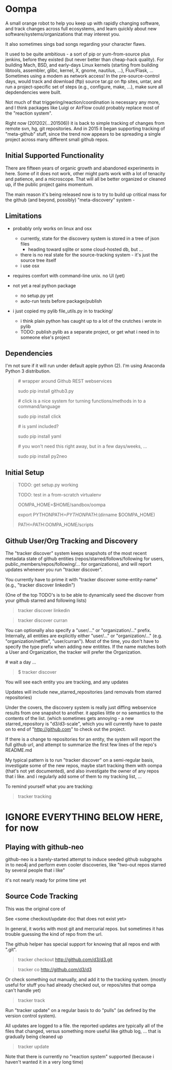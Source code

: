 Oompa 
=====

A small orange robot to help you keep up with rapidly changing
software, and track changes across full ecosystems, and learn quickly
about new software/systems/organizations that may interest you.

It also sometimes sings bad songs regarding your character flaws.

It used to be quite ambitious - a sort of pip or yum-from-source plus
jenkins, before they existed (but never better than cheap-hack
quality).  For building Mach, BSD, and early-days Linux kernels
(starting from building libtools, assembler, glibc, kernel, X, gnome,
nautilus, ...), Flux/Flask, ...  Sometimes using a modem as network
access!  In the pre-source-control days, would track and download
(ftp) source tar.gz on ftp sites, untar, and run a project-specific
set of steps (e.g., configure, make, ...), make sure all depdendencies
were built.

Not much of that triggering/reaction/coordination is necessary any
more, and I think packages like Luigi or AirFlow could probably
replace most of the "reaction system".

Right now (201202(...201506)) it is back to simple tracking of changes
from remote svn, hg, git repositories.  And in 2015 it began
supporting tracking of "meta-github" stuff, since the trend now
appears to be spreading a single project across many different small
github repos.


Initial Supported Functionality
-------------------------------

There are fifteen years of organic growth and abandoned experiments in
here.  Some of it does not work, other might parts work with a lot of
tenacity and patience, and a microscope.  That will all be better
organized or cleaned up, if the public project gains momentum.

The main reason it's being released now is to try to build up critical
mass for the github (and beyond, possibly) "meta-discovery" system - 


Limitations
-----------

- probably only works on linux and osx
  - currently, state for the discovery system is stored in a tree of json files
    - heading toward sqlite or some cloud-hosted db, but ...
  - there is no real state for the source-tracking system - it's just the source tree
    itself
  - i use osx

- requires comfort with command-line unix.  no UI (yet)

- not yet a real python package
  - no setup.py yet
  - auto-run tests before package/publish
  
- i just copied my pylib file_utils.py in to tracking/
  - i think plain python has caught up to a lot of the crutches i wrote in pylib
  - TODO: publish pylib as a separate project, or get what i need in to someone else's project




Dependencies
------------

I'm not sure if it will run under default apple python (2).  I'm using
Anaconda Python 3 distribution.


> \# wrapper around Github REST webservices
>
> sudo pip install github3.py
> 
> \# click is a nice system for turning functions/methods in to a command/language
>
> sudo pip install click
> 
> \# is yaml included?
> 
> sudo pip install yaml
> 
> \# you won't need this right away, but in a few days/weeks, ...
>
> sudo pip install py2neo



Initial Setup
-------------

> TODO: get setup.py working
>
> TODO:   test in a from-scratch virtualenv
>
> OOMPA_HOME=$HOME/sandbox/oompa
> 
> export PYTHONPATH=$PYTHONPATH:$(dirname $OOMPA_HOME)
> 
> PATH=$PATH:$OOMPA_HOME/scripts




Github User/Org Tracking and Discovery
--------------------------------------

The "tracker discover" system keeps snapshots of the most recent
metadata state of github entities (repos/starred/follows/following for
users, public_members/repos/following/... for organizations), and will
report updates whenever you run "tracker discover".

You currently have to prime it with "tracker discover some-entity-name"
(e.g., "tracker discover linkedin")

(One of the top TODO's is to be able to dynamically seed the discover from
your github starred and following lists)


> tracker discover linkedin

> tracker discover curran


You can optionally also specify a "user/..." or "organization/..."
prefix.  Internally, all entities are explicitly either "user/..." or
"organization/..."  (e.g. "organization/netflix", "user/curran").
Most of the time, you don't have to specify the type prefix when
adding new entitites.  If the name matches both a User and
Organization, the tracker will prefer the Organization.



\# wait a day ...


> $ tracker discover

You will see each entity you are tracking, and any updates

Updates will include new_starred_repositories (and removals from
starred repositories)

Under the covers, the discovery system is really just diffing
webservice results from one snapshot to another.  it applies little or
no semantics to the contents of the list.  (which sometimes gets
annoying - a new starred_repository is "d3/d3-scale", which you will
currently have to paste on to end of "http://github.com" to check out
the project.

If there is a change to repositories for an entity, the system will
report the full github url, and attempt to summarize the first few
lines of the repo's README.md


My typical pattern is to run "tracker discover" on a semi-regular
basis, investigate some of the new repos, maybe start tracking them
with oompa (that's not yet documented), and also investigate the owner
of any repos that i like.  and i regularly add some of them to my
tracking list, ...




To remind yourself what you are tracking:

> tracker tracking



IGNORE EVERYTHING BELOW HERE, for now
=====================================


Playing with github-neo
-----------------------

github-neo is a barely-started attempt to induce seeded github
subgraphs in to neo4j and perform even cooler discoveries, like
"two-out repos starred by several people that i like"

it's not nearly ready for prime time yet

<add some notes about this.  i have not yet gotten it to perform a
full two-out crawl>



Source Code Tracking
--------------------

This was the original core of


See <some checkout/update doc that does not exist yet>

In general, it works with most git and mercurial repos.  but sometimes
it has trouble guessing the kind of repo from the url.

The github helper has special support for knowing that all repos end
with ".git".

> tracker checkout http://github.com/d3/d3.git

> tracker co http://github.com/d3/d3


  

Or check something out manually, and add it to the tracking system.
(mostly useful for stuff you had already checked out, or repos/sites
that oompa can't handle yet)

> tracker track


Run "tracker update" on a regular basis to do "pulls" (as defined by
the version control system).

All updates are logged to a file.  the reported updates are typically
all of the files that changed, versus something more useful like
github log, ...  that is gradually being cleaned up

> tracker update



Note that there is currently no "reaction system" supported (because i
haven't wanted it in a very long time)



